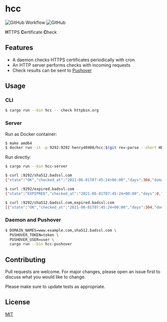 # hcc

![GitHub Workflow](https://github.com/henry40408/hcc/actions/workflows/workflow.yml/badge.svg) ![GitHub](https://img.shields.io/github/license/henry40408/hcc)

**H**TTPS **C**ertificate **C**heck

## Features

* A daemon checks HTTPS certificates periodically with cron
* An HTTP server performs checks with incoming requests
* Check results can be sent to [Pushover](https://pushover.net/)

## Usage

### CLI

```bash
$ cargo run --bin hcc -- check httpbin.org
```

### Server

Run as Docker container:

```bash
$ make amd64
$ docker run -it -p 9292:9292 henry40408/hcc:$(git rev-parse --short HEAD)-amd64 /hcc-server -b 0.0.0.0:9292
```

Run directly:

```bash
$ cargo run --bin hcc-server
```

```bash
$ curl :9292/sha512.badssl.com
{"state":"OK","checked_at":"2021-06-01T07:45:24+00:00","days":304,"domain_name":"sha512.badssl.com","expired_at":"2022-04-01T12:00:00+00:00","elapsed":364}

$ curl :9292/expired.badssl.com
{"state":"EXPIPRED","checked_at":"2021-06-01T07:45:24+00:00","days":0,"domain_name":"expired.badssl.com","expired_at":"1970-01-01T00:00:00+00:00","elapsed":0}

$ curl :9292/sha512.badssl.com,expired.badssl.com
[{"state":"OK","checked_at":"2021-06-01T07:45:24+00:00","days":304,"domain_name":"sha512.badssl.com","expired_at":"2022-04-01T12:00:00+00:00","elapsed":172},{"state":"EXPIPRED","checked_at":"2021-06-01T07:45:24+00:00","days":0,"domain_name":"expired.badssl.com","expired_at":"1970-01-01T00:00:00+00:00","elapsed":0}]
```

### Daemon and Pushover

```bash
$ DOMAIN_NAMES=www.example.com,sha512.badssl.com \
  PUSHOVER_TOKEN=token \
  PUSHOVER_USER=user \
  cargo run --bin hcc-pushover
```

## Contributing

Pull requests are welcome. For major changes, please open an issue first to discuss what you would like to change.

Please make sure to update tests as appropriate.

## License

[MIT](https://choosealicense.com/licenses/mit/)
